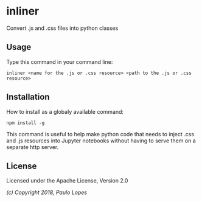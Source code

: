 # inliner
Convert .js and .css files into python classes


## Usage
Type this command in your command line:

    inliner <name for the .js or .css resource> <path to the .js or .css resource>

## Installation
How to install as a globaly available command:

    npm install -g

This command is useful to help make python code that needs
to inject .css and .js resources into Jupyter notebooks
without having to serve them on a separate http server.

## License

Licensed under the Apache License, Version 2.0

_(c) Copyright 2018, Paulo Lopes_
